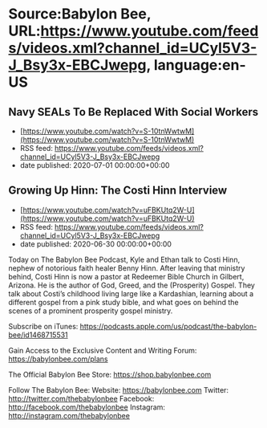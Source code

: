 # Source:Babylon Bee, URL:https://www.youtube.com/feeds/videos.xml?channel_id=UCyl5V3-J_Bsy3x-EBCJwepg, language:en-US

## Navy SEALs To Be Replaced With Social Workers
 - [https://www.youtube.com/watch?v=S-10tnWwtwM](https://www.youtube.com/watch?v=S-10tnWwtwM)
 - RSS feed: https://www.youtube.com/feeds/videos.xml?channel_id=UCyl5V3-J_Bsy3x-EBCJwepg
 - date published: 2020-07-01 00:00:00+00:00



## Growing Up Hinn: The Costi Hinn Interview
 - [https://www.youtube.com/watch?v=uFBKUtq2W-U](https://www.youtube.com/watch?v=uFBKUtq2W-U)
 - RSS feed: https://www.youtube.com/feeds/videos.xml?channel_id=UCyl5V3-J_Bsy3x-EBCJwepg
 - date published: 2020-06-30 00:00:00+00:00

Today on The Babylon Bee Podcast, Kyle and Ethan talk to Costi Hinn, nephew of notorious faith healer Benny Hinn. After leaving that ministry behind, Costi Hinn is now a pastor at Redeemer Bible Church in Gilbert, Arizona. He is the author of God, Greed, and the (Prosperity) Gospel. They talk about Costi’s childhood living large like a Kardashian, learning about a different gospel from a pink study bible, and what goes on behind the scenes of a prominent prosperity gospel ministry.

Subscribe on iTunes: https://podcasts.apple.com/us/podcast/the-babylon-bee/id1468715531

Gain Access to the Exclusive Content and Writing Forum: https://babylonbee.com/plans

The Official Babylon Bee Store: https://shop.babylonbee.com

Follow The Babylon Bee:
Website: https://babylonbee.com
Twitter: http://twitter.com/thebabylonbee
Facebook: http://facebook.com/thebabylonbee
Instagram: http://instagram.com/thebabylonbee

